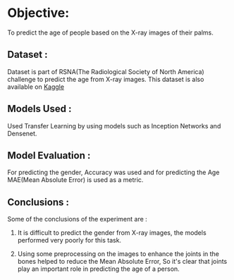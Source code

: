 # Objective:
  To predict the age of people based on the X-ray images of their palms.

## Dataset : 

Dataset is part of RSNA(The Radiological Society of North America) challenge to predict the age from X-ray images. This dataset is also 
available on [Kaggle](https://www.kaggle.com/kmader/rsna-bone-age)

## Models Used :

Used Transfer Learning by using models such as Inception Networks and Densenet.

## Model Evaluation :

For predicting the gender, Accuracy was used and for predicting the Age MAE(Mean Absolute Error) is used as a metric.

## Conclusions :

Some of the conclusions of the experiment are :
  1) It is difficult to predict the gender from X-ray images, the models performed very poorly for this task.
  
  2) Using some preprocessing on the images to enhance the joints in the bones helped to reduce the Mean Absolute Error,
  So it's clear that joints play an important role in predicting the age of a person.
  

